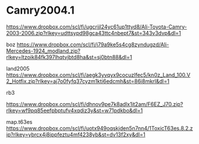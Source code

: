 # Camry2004.1

https://www.dropbox.com/scl/fi/ugcrjjl24yc61up1ttyd8/Ali-Toyota-Camry-2003-2006.zip?rlkey=udttsypd98gca43ttc4nbept7&st=343v3dvp&dl=1

boz 
https://www.dropbox.com/scl/fi/j79a9ke5s4cg8zyndugzd/Ali-Mercedes-1924_modland.zip?rlkey=ltzoik84fk397lhqtvjbtd8ha&st=sj0btn88&dl=1


land2005
https://www.dropbox.com/scl/fi/aegk3yvqyx9cocuzlfec5/kn0z_Land_100.V2_Hotfix.zip?rlkey=aj7o0fyfq37cyzm1kti6edcmh&st=86i8mkrl&dl=1


rb3



https://www.dropbox.com/scl/fi/dhnov9pe7k8adlx1it2am/F6EZ_J70.zip?rlkey=wf9pq85eefpbptufv4xqdiz3y&st=w71pdkbo&dl=1


map.t63es
https://www.dropbox.com/scl/fi/uotx949oqskjden5n7nn4/1ToxicT63es.8.2.zip?rlkey=ybrcx4j8jppfeztu4mf4238yb&st=dv13f2xy&dl=1
